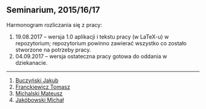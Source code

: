 ## Seminarium, 2015/16/17

<!--
1. [Ekiert Łukasz](https://github.com/lekiert/mgr)
1. [Zieliński Kamil](https://github.com/laikkk/praca-magisterska)
-->

Harmonogram rozliczania się z pracy:

1. 19.08.2017 – wersja 1.0 aplikacji i tekstu pracy (w LaTeX-u) w repozytorium;
  repozytorium powinno zawierać wszystko co zostało stworzone na potrzeby pracy.
2. 04.09.2017 – wersja ostateczna pracy gotowa do oddania w dziekanacie.

----

1. [Buczyński Jakub](https://github.com/jbuczynski/magisterka)
1. [Franckiewicz Tomasz](https://github.com/tfranckiewicz/mgr)
1. [Michalski Mateusz](https://github.com/matismatis93/SemMgr)
1. [Jakóbowski Michał](https://github.com/micool91/praca-mag)

<!--
1. [Pająkowski Adrian](https://github.com/apajakowski/magisterka)
-->

<!--

### Milestones

**11.05.2017** – gotowy pdf z tekstem pracy mgr przygotowanej w LaTeXu, aplikacja wdrożona, całość w repozytorium (w pliku README wpisane tytuł, słowa kluczowe, streszczenie, wstęp, spis treści i bibliografia); ew. można złożyć podanie do dziekana z prośbą o przedłużenie terminu oddania pracy do 30.09.2017

**27.05.2016** – prezentacje

**31.08.2017** – drugi termin na złożenie pracy mgr


## Referaty, semestr letni 2016/17

| kiedy?      | kto?            | tytuł |
| :---------- | :-------------- | :---- |


## Referaty, semestr zimowy 2016/17

| kiedy?      | kto?            | tytuł |
| :---------- | :-------------- | :---- |
| 06.11.2016  | Franckiewicz T. | [Redesign strony UG v1.0 pre-alpha](http://inf.ug.tomasz.fr/)|
| 27.11.2016  | Michalski M.    | [Aplikacja mobilna oceniająca karty odpowiedzi](http://slides.com/mateuszmichalski/deck-1/fullscreen)|


## Referaty, semestr letni 2015/16

| kiedy?      | kto?            | tytuł |
| :---------- | :-------------- | :---- |
| 03.04.2016  | M. Michalski    | [Wpływ sztucznej inteligencji na gry komputerowe](http://slides.com/mateuszmichalski/deck-1/fullscreen#/) |
| 03.04.2016  | T. Franckiewicz | [RWD: tools, tips & tricks and best practices](https://prezi.com/cr11l8usmabw/rwd/) |
| 03.04.2016  | J. Buczyński    | [Zamiana mowy na tekst: prototyp serwera i klienta](https://github.com/jbuczynski/magisterka/tree/master/server_example) |
| 10.04.2016  | M. Jakóbowski   | [Uczenie maszynowe języka za pomocą rekurencyjnych sieci neuronowych](http://1drv.ms/23tBR4I) |
| 10.04.2016  | K. Zieliński    | [Kontroler Internetu Rzeczy](http://1drv.ms/23tBR4I) |
| 10.04.2016  | A. Pająkowski   | [Social Media - praktyczne i niepraktyczne zastosowania](https://slides.com/apajakowski/deck-1#/) |
| 2. referat  |                 |  |
| 08.05.2016  | M. Michalski    | [Indigo project](http://slides.com/mateuszmichalski/deck-2/fullscreen#/) |
| 08.05.2016  | T. Franckiewicz | [Prezentacja makiety](http://dev.tomasz.fr/ug) |
| 08.05.2016  | A. Pająkowski   | [Dron - rozpoznawanie twarzy](https://slides.com/apajakowski/deck-2#/) |
| 22.05.2016  | J. Buczyński    | [Prezentacja LDA (Linear Discriminant Analysis) na przykładzie](https://github.com/jbuczynski/magisterka/tree/master/lda_example) |
| 22.05.2016  | M. Jakóbowski   | [Czy komputer może napisać dramat szekspirowski?](http://slides.com/michaljakobowski/c) |
| 22.05.2016  | K. Zieliński    |  [iGrapho project](https://1drv.ms/p/s!AogBbZBsiJmflEVnmRYuTAmu0Nlv)|

-->
